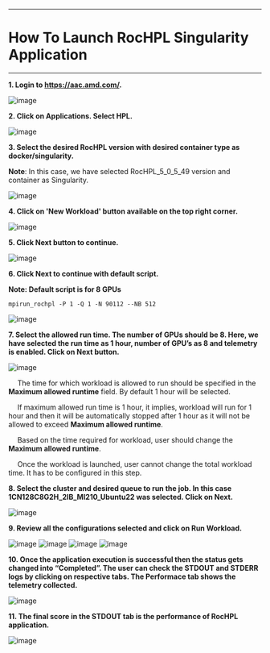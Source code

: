 ***

# How To Launch RocHPL Singularity Application

***

 **1. Login to https://aac.amd.com/.**
    
   ![image](https://github.com/amddcgpuce/AMDAcceleratorCloudGuides/assets/137475062/d62dc96e-e37a-42b3-9b0e-72445014a621)


 **2. Click on Applications. Select HPL.**
    
   ![image](https://github.com/amddcgpuce/AMDAcceleratorCloudGuides/assets/137475062/c38b250f-24bd-4a15-8f65-2cca6aeb5bc9)
    
 **3. Select the desired RocHPL version with desired container type as docker/singularity.**
    
   **Note**: In this case, we have selected RocHPL_5_0_5_49 version and container as Singularity.
    
   ![image](https://github.com/amddcgpuce/AMDAcceleratorCloudGuides/assets/137474607/c1ffb82e-933f-4e03-88e4-f968b63dd6f2)

    
 **4. Click on 'New Workload' button available on the top right corner.**
    
  ![image](https://github.com/amddcgpuce/AMDAcceleratorCloudGuides/assets/137474607/62e9a55e-4b7b-420b-834c-bbe7a8f271a1)


 **5. Click Next button to continue.**

   ![image](https://github.com/amddcgpuce/AMDAcceleratorCloudGuides/assets/137475062/9614e3fe-88b7-4914-9c08-595a775b9884)

 **6. Click Next to continue with default script.**

   **Note: Default script is for 8 GPUs**
  ```
  mpirun_rochpl -P 1 -Q 1 -N 90112 --NB 512
  ```

   ![image](https://github.com/amddcgpuce/AMDAcceleratorCloudGuides/assets/137474607/bf9becb7-d66d-42db-a2e7-ab0f6a786160)
   

 **7. Select the allowed run time. The number of GPUs should be 8. Here, we have selected the run time as 1 hour, number of GPU’s as 8 and telemetry is enabled.
    Click on Next button.**

   ![image](https://github.com/amddcgpuce/AMDAcceleratorCloudGuides/assets/137474607/6b93f6c7-73b5-45ef-b84d-0d262e7acceb)

   
&emsp; The time for which workload is allowed to run should be specified in the **Maximum allowed runtime** field. By default 1 hour will be selected.

&emsp; If maximum allowed run time is 1 hour, it implies, workload will run for 1 hour and then it will be automatically stopped after 1 hour as it will not be allowed to exceed **Maximum allowed runtime**.

&emsp; Based on the time required for workload, user should change the **Maximum allowed runtime**.

&emsp; Once the workload is launched, user cannot change the total workload time. It has to be configured in this step.


 **8. Select the cluster and desired queue to run the job. In this case 1CN128C8G2H_2IB_MI210_Ubuntu22 was selected. Click on Next.**

   ![image](https://github.com/amddcgpuce/AMDAcceleratorCloudGuides/assets/137474607/61f68130-2acd-4661-8853-d3f10f1a3b02)


 **9. Review all the configurations selected and click on Run Workload.**
 
   ![image](https://github.com/amddcgpuce/AMDAcceleratorCloudGuides/assets/137474607/608962cd-fb96-4bc5-9c92-82b114e712a5)
   ![image](https://github.com/amddcgpuce/AMDAcceleratorCloudGuides/assets/137474607/664534db-054f-40cc-b12d-f648c2c0fa90)
   ![image](https://github.com/amddcgpuce/AMDAcceleratorCloudGuides/assets/137474607/02559670-4793-445c-8320-f35aa9913ab2)
   ![image](https://github.com/amddcgpuce/AMDAcceleratorCloudGuides/assets/137474607/7d31d6c5-5e13-44c4-819f-a91e240792df)


 **10. Once the application execution is successful then the status gets changed into “Completed”.
     The user can check the STDOUT and STDERR logs by clicking on respective tabs.
     The Performace tab shows the telemetry collected.**
     
   ![image](https://github.com/amddcgpuce/AMDAcceleratorCloudGuides/assets/137474607/47192b53-1c7f-43cb-a361-932dea1774e1)


 **11. The final score in the STDOUT tab is the performance of RocHPL application.**

   ![image](https://github.com/amddcgpuce/AMDAcceleratorCloudGuides/assets/137474607/31f202b4-c7ef-4977-9c58-2f7ff876a715)
